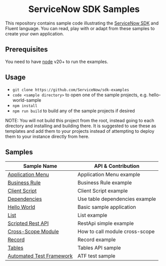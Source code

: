 <h1 align="center">
ServiceNow SDK Samples
</h1>

This repository contains sample code illustrating the [ServiceNow SDK](https://docs.servicenow.com/csh?topicname=servicenow-sdk.html&version=latest) and Fluent language. You can read, play with or adapt from these samples to create your own application.

## Prerequisites

You need to have [node](https://nodejs.org/en/) v20+ to run the examples. 

## Usage

-   `git clone https://github.com/ServiceNow/sdk-examples`
-   `code <sample directory>` to open one of the sample projects, e.g. hello-world-sample
-   `npm install`
-   `npm run build` to build any of the sample projects if desired

NOTE: You will not build this project from the root, instead going to each directory and installing and building there. It is suggested to use these as templates and add them to your projects instead of attempting to deploy them to your instance directly from here.

## Samples

<!-- SAMPLES_BEGIN -->

| Sample Name                                           | API & Contribution             |
| ----------------------------------------------------- | ------------------------------ |
| [Application Menu](applicationmenu-sample/README.md)  | Application Menu example       |
| [Business Rule](businessrule-sample/README.md)        | Business Rule example          |
| [Client Script](clientscript-sample/README.md)        | Client Script example          |
| [Dependencies](dependencies-sample/README.md)         | Use table dependencies example |
| [Hello World](hello-world-sample/README.md)           | Basic sample application       |
| [List](list-sample/README.md)                         | List example                   |
| [Scripted Rest API](restapi-sample/README.md)         | RestApi simple example         |
| [Cross-Scope Module](sys_module-sample/README.md)     | How to call module cross-scope |
| [Record](record-sample/README.md)                     | Record example                 |
| [Tables](table-sample/README.md)                      | Tables API sample              |
| [Automated Test Framework](test-atf-sample/README.md) | ATF test sample                |
<!-- SAMPLES_END -->
